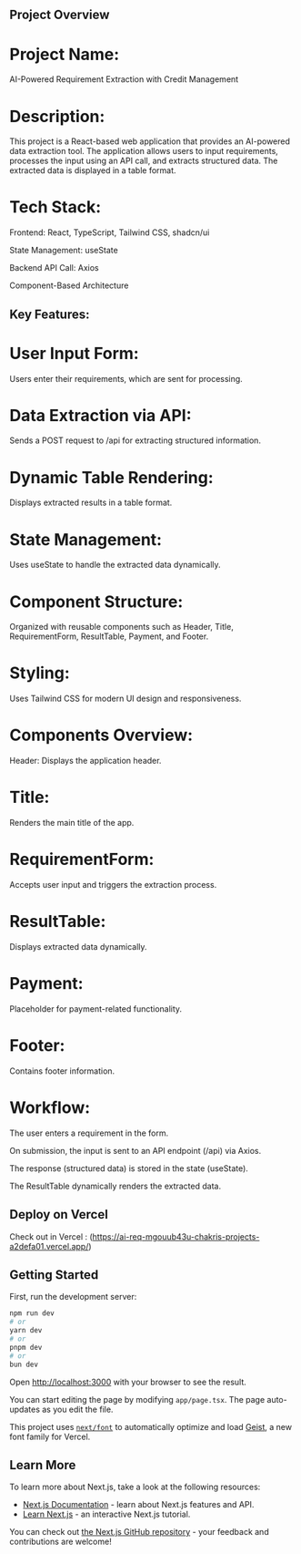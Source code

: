 ## Project Overview

# Project Name: 
AI-Powered Requirement Extraction with Credit Management

# Description:
This project is a React-based web application that provides an AI-powered data extraction tool. The application allows users to input requirements, processes the input using an API call, and extracts structured data. The extracted data is displayed in a table format.

# Tech Stack:
Frontend: React, TypeScript, Tailwind CSS, shadcn/ui

State Management: useState

Backend API Call: Axios

Component-Based Architecture

## Key Features:
# User Input Form: 
Users enter their requirements, which are sent for processing.

# Data Extraction via API: 
Sends a POST request to /api for extracting structured information.

# Dynamic Table Rendering: 
Displays extracted results in a table format.

# State Management: 
Uses useState to handle the extracted data dynamically.

# Component Structure: 
Organized with reusable components such as Header, Title, RequirementForm, ResultTable, Payment, and Footer.

# Styling: 
Uses Tailwind CSS for modern UI design and responsiveness.

# Components Overview:
Header: Displays the application header.

# Title: 
Renders the main title of the app.

# RequirementForm:  
Accepts user input and triggers the extraction process.

# ResultTable: 
Displays extracted data dynamically.

# Payment: 
Placeholder for payment-related functionality.

# Footer: 
Contains footer information.

# Workflow:
The user enters a requirement in the form.

On submission, the input is sent to an API endpoint (/api) via Axios.

The response (structured data) is stored in the state (useState).

The ResultTable dynamically renders the extracted data.


## Deploy on Vercel

Check out in Vercel : (https://ai-req-mgouub43u-chakris-projects-a2defa01.vercel.app/)



## Getting Started

First, run the development server:

```bash
npm run dev
# or
yarn dev
# or
pnpm dev
# or
bun dev
```

Open [http://localhost:3000](http://localhost:3000) with your browser to see the result.

You can start editing the page by modifying `app/page.tsx`. The page auto-updates as you edit the file.

This project uses [`next/font`](https://nextjs.org/docs/app/building-your-application/optimizing/fonts) to automatically optimize and load [Geist](https://vercel.com/font), a new font family for Vercel.

## Learn More

To learn more about Next.js, take a look at the following resources:

- [Next.js Documentation](https://nextjs.org/docs) - learn about Next.js features and API.
- [Learn Next.js](https://nextjs.org/learn) - an interactive Next.js tutorial.

You can check out [the Next.js GitHub repository](https://github.com/vercel/next.js) - your feedback and contributions are welcome!

